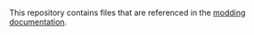 This repository contains files that are referenced in the [modding documentation](https://stardewvalleywiki.com/Modding:Index).
